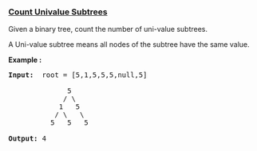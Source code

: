 ### [Count Univalue Subtrees](https://leetcode.com/problems/count-univalue-subtrees)

<p>Given a binary tree, count the number of uni-value subtrees.</p>

<p>A Uni-value subtree means all nodes of the subtree have the same value.</p>

<p><b>Example :</b></p>

<pre>
<b>Input:</b>  root = [5,1,5,5,5,null,5]

              5
             / \
            1   5
           / \   \
          5   5   5

<b>Output:</b> 4
</pre>
